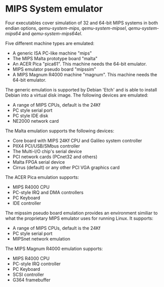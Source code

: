 MIPS System emulator
====================

Four executables cover simulation of 32 and 64-bit MIPS systems in both endian
options, *qemu-system-mips*, *qemu-system-mipsel*, *qemu-system-mips64* and
*qemu-system-mips64el*.

Five different machine types are emulated:

 * A generic ISA PC-like machine "mips"
 * The MIPS Malta prototype board "malta"
 * An ACER Pica "pica61". This machine needs the 64-bit emulator.
 * MIPS emulator pseudo board "mipssim"
 * A MIPS Magnum R4000 machine "magnum". This machine needs the 64-bit emulator.

The generic emulation is supported by Debian 'Etch' and is able to install
Debian into a virtual disk image. The following devices are emulated:

 * A range of MIPS CPUs, default is the 24Kf
 * PC style serial port
 * PC style IDE disk
 * NE2000 network card

The Malta emulation supports the following devices:

 * Core board with MIPS 24Kf CPU and Galileo system controller
 * PIIX4 PCI/USB/SMbus controller
 * The Multi-I/O chip's serial device
 * PCI network cards (PCnet32 and others)
 * Malta FPGA serial device
 * Cirrus (default) or any other PCI VGA graphics card

The ACER Pica emulation supports:

 * MIPS R4000 CPU
 * PC-style IRQ and DMA controllers
 * PC Keyboard
 * IDE controller

The mipssim pseudo board emulation provides an environment similiar to what the
proprietary MIPS emulator uses for running Linux. It supports:

 * A range of MIPS CPUs, default is the 24Kf
 * PC style serial port
 * MIPSnet network emulation

The MIPS Magnum R4000 emulation supports:

 * MIPS R4000 CPU
 * PC-style IRQ controller
 * PC Keyboard
 * SCSI controller
 * G364 framebuffer
